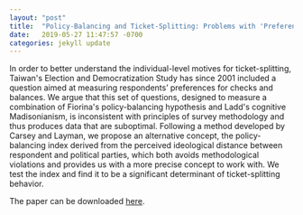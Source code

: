 ```yaml
---
layout: "post"
title:  "Policy-Balancing and Ticket-Splitting: Problems with 'Preference for Checks and Balances' in Taiwanese Electoral Studies"
date:   2019-05-27 11:47:57 -0700
categories: jekyll update
---
```


In order to better understand the individual-level motives for ticket-splitting, Taiwan's Election and Democratization Study has since 2001 included a question aimed at measuring respondents’ preferences for checks and balances. We argue that this set of questions, designed to measure a combination of Fiorina's policy-balancing hypothesis and Ladd's cognitive Madisonianism, is inconsistent with principles of survey methodology and thus produces data that are suboptimal. Following a method developed by Carsey and Layman, we propose an alternative concept, the policy-balancing index derived from the perceived ideological distance between respondent and political parties, which both avoids methodological violations and provides us with a more precise concept to work with. We test the index and find it to be a significant determinant of ticket-splitting behavior.

The paper can be downloaded [here](https://www.cambridge.org/core/journals/japanese-journal-of-political-science/article/policybalancing-and-ticketsplitting-problems-with-preference-for-checks-and-balances-in-taiwanese-electoral-studies/3206097B92947CF4EF34026CDF174A70).
